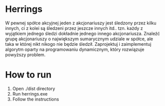 # Herrings

W pewnej spółce akcyjnej jeden z akcjonariuszy jest śledzony
przez kilku innych, ci z kolei są śledzeni przez jeszcze innych itd.. tzn.
każdy z wyjątkiem jednego śledzi dokładnie jednego innego akcjonariusza.
Znaleźć grupę akcjonariuszy o największym sumarycznym udziale w spółce,
ale taka w której nikt nikogo nie będzie śledził. Zaprojektuj i
zaimplementuj algorytm oparty na programowaniu dynamicznym, który
rozwiązuje powyższy problem.

# How to run

1. Open ./dist directory
2. Run herrings.exe
3. Follow the instructions

